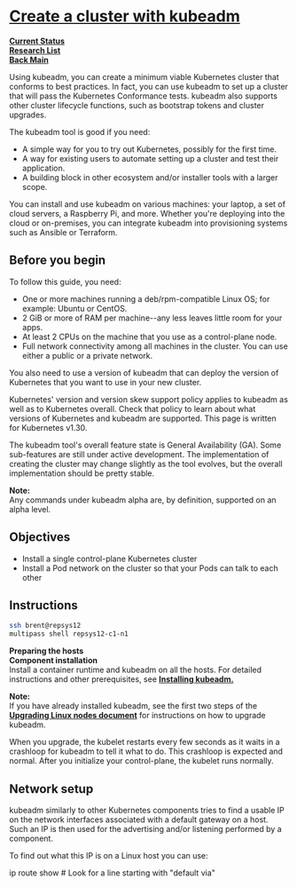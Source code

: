 # **[Create a cluster with kubeadm](https://kubernetes.io/docs/setup/production-environment/tools/kubeadm/create-cluster-kubeadm/)**

**[Current Status](../../../../../development/status/weekly/current_status.md)**\
**[Research List](../../../../research_list.md)**\
**[Back Main](../../../../../README.md)**

Using kubeadm, you can create a minimum viable Kubernetes cluster that conforms to best practices. In fact, you can use kubeadm to set up a cluster that will pass the Kubernetes Conformance tests. kubeadm also supports other cluster lifecycle functions, such as bootstrap tokens and cluster upgrades.

The kubeadm tool is good if you need:

- A simple way for you to try out Kubernetes, possibly for the first time.
- A way for existing users to automate setting up a cluster and test their application.
- A building block in other ecosystem and/or installer tools with a larger scope.

You can install and use kubeadm on various machines: your laptop, a set of cloud servers, a Raspberry Pi, and more. Whether you're deploying into the cloud or on-premises, you can integrate kubeadm into provisioning systems such as Ansible or Terraform.

## Before you begin

To follow this guide, you need:

- One or more machines running a deb/rpm-compatible Linux OS; for example: Ubuntu or CentOS.
- 2 GiB or more of RAM per machine--any less leaves little room for your apps.
- At least 2 CPUs on the machine that you use as a control-plane node.
- Full network connectivity among all machines in the cluster. You can use either a public or a private network.

You also need to use a version of kubeadm that can deploy the version of Kubernetes that you want to use in your new cluster.

Kubernetes' version and version skew support policy applies to kubeadm as well as to Kubernetes overall. Check that policy to learn about what versions of Kubernetes and kubeadm are supported. This page is written for Kubernetes v1.30.

The kubeadm tool's overall feature state is General Availability (GA). Some sub-features are still under active development. The implementation of creating the cluster may change slightly as the tool evolves, but the overall implementation should be pretty stable.

**Note:**\
Any commands under kubeadm alpha are, by definition, supported on an alpha level.

## **Objectives**

- Install a single control-plane Kubernetes cluster
- Install a Pod network on the cluster so that your Pods can talk to each other

## Instructions

```bash
ssh brent@repsys12
multipass shell repsys12-c1-n1
```

**Preparing the hosts**\
**Component installation**\
Install a container runtime and kubeadm on all the hosts. For detailed instructions and other prerequisites, see **[Installing kubeadm.](https://kubernetes.io/docs/setup/production-environment/tools/kubeadm/install-kubeadm/)**

**Note:**\
If you have already installed kubeadm, see the first two steps of the **[Upgrading Linux nodes document](https://kubernetes.io/docs/tasks/administer-cluster/kubeadm/upgrading-linux-nodes)** for instructions on how to upgrade kubeadm.

When you upgrade, the kubelet restarts every few seconds as it waits in a crashloop for kubeadm to tell it what to do. This crashloop is expected and normal. After you initialize your control-plane, the kubelet runs normally.

## Network setup

kubeadm similarly to other Kubernetes components tries to find a usable IP on the network interfaces associated with a default gateway on a host. Such an IP is then used for the advertising and/or listening performed by a component.

To find out what this IP is on a Linux host you can use:

ip route show # Look for a line starting with "default via"
